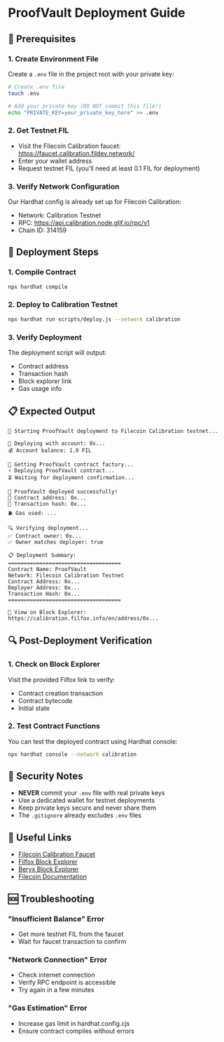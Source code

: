 # ProofVault Deployment Guide

## 🚀 Prerequisites

### 1. Create Environment File
Create a `.env` file in the project root with your private key:

```bash
# Create .env file
touch .env

# Add your private key (DO NOT commit this file!)
echo "PRIVATE_KEY=your_private_key_here" >> .env
```

### 2. Get Testnet FIL
- Visit the Filecoin Calibration faucet: https://faucet.calibration.fildev.network/
- Enter your wallet address
- Request testnet FIL (you'll need at least 0.1 FIL for deployment)

### 3. Verify Network Configuration
Our Hardhat config is already set up for Filecoin Calibration:
- Network: Calibration Testnet
- RPC: https://api.calibration.node.glif.io/rpc/v1
- Chain ID: 314159

## 🔧 Deployment Steps

### 1. Compile Contract
```bash
npx hardhat compile
```

### 2. Deploy to Calibration Testnet
```bash
npx hardhat run scripts/deploy.js --network calibration
```

### 3. Verify Deployment
The deployment script will output:
- Contract address
- Transaction hash
- Block explorer link
- Gas usage info

## 📋 Expected Output
```
🚀 Starting ProofVault deployment to Filecoin Calibration testnet...

📝 Deploying with account: 0x...
💰 Account balance: 1.0 FIL

🔨 Getting ProofVault contract factory...
⚡ Deploying ProofVault contract...
⏳ Waiting for deployment confirmation...

🎉 ProofVault deployed successfully!
📍 Contract address: 0x...
🔗 Transaction hash: 0x...
⛽ Gas used: ...

🔍 Verifying deployment...
✅ Contract owner: 0x...
✅ Owner matches deployer: true

📋 Deployment Summary:
====================================
Contract Name: ProofVault
Network: Filecoin Calibration Testnet
Contract Address: 0x...
Deployer Address: 0x...
Transaction Hash: 0x...
====================================

🔗 View on Block Explorer:
https://calibration.filfox.info/en/address/0x...
```

## 🔍 Post-Deployment Verification

### 1. Check on Block Explorer
Visit the provided Filfox link to verify:
- Contract creation transaction
- Contract bytecode
- Initial state

### 2. Test Contract Functions
You can test the deployed contract using Hardhat console:
```bash
npx hardhat console --network calibration
```

## 🚨 Security Notes

- **NEVER** commit your `.env` file with real private keys
- Use a dedicated wallet for testnet deployments
- Keep private keys secure and never share them
- The `.gitignore` already excludes `.env` files

## 🔗 Useful Links

- [Filecoin Calibration Faucet](https://faucet.calibration.fildev.network/)
- [Filfox Block Explorer](https://calibration.filfox.info/)
- [Beryx Block Explorer](https://beryx.zondax.ch/calibration)
- [Filecoin Documentation](https://docs.filecoin.io/)

## 🆘 Troubleshooting

### "Insufficient Balance" Error
- Get more testnet FIL from the faucet
- Wait for faucet transaction to confirm

### "Network Connection" Error
- Check internet connection
- Verify RPC endpoint is accessible
- Try again in a few minutes

### "Gas Estimation" Error
- Increase gas limit in hardhat.config.cjs
- Ensure contract compiles without errors 